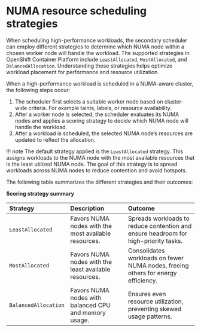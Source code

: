 # NUMA resource scheduling strategies

When scheduling high-performance workloads, the secondary scheduler can employ different strategies to determine which NUMA node within a chosen worker node will handle the workload.
The supported strategies in OpenShift Container Platform include `LeastAllocated`, `MostAllocated`, and `BalancedAllocation`.
Understanding these strategies helps optimize workload placement for performance and resource utilization.

When a high-performance workload is scheduled in a NUMA-aware cluster, the following steps occur: 

1. The scheduler first selects a suitable worker node based on cluster-wide criteria.
For example taints, labels, or resource availability.
2. After a worker node is selected, the scheduler evaluates its NUMA nodes and applies a scoring strategy to decide which NUMA node will handle the workload.
3. After a workload is scheduled, the selected NUMA node’s resources are updated to reflect the allocation.

!!! note
    The default strategy applied is the `LeastAllocated` strategy. 
    This assigns workloads to the NUMA node with the most available resources that is the least utilized NUMA node.
    The goal of this strategy is to spread workloads across NUMA nodes to reduce contention and avoid hotspots.

The following table summarizes the different strategies and their outcomes:

**Scoring strategy summary**

| Strategy | Description | Outcome |
| :------------ | :----------- | :----------- |
| `LeastAllocated` | Favors NUMA nodes with the most available resources. | Spreads workloads to reduce contention and ensure headroom for high-priority tasks. |
| `MostAllocated` | Favors NUMA nodes with the least available resources. | Consolidates workloads on fewer NUMA nodes, freeing others for energy efficiency. |
| `BalancedAllocation` | Favors NUMA nodes with balanced CPU and memory usage. | Ensures even resource utilization, preventing skewed usage patterns. |
